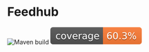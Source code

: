 # Feedhub
![Maven build](https://github.com/DjihadBengati/feedhub/actions/workflows/maven.yml/badge.svg)
![Coverage](.github/badges/jacoco.svg)